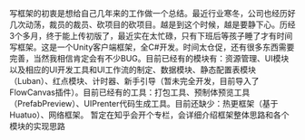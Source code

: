 写框架的初衷是想给自己几年来的工作做一个总结。最近行业寒冬，公司也经历好几次动荡，裁员的裁员、砍项目的砍项目。越是到这个时候，越是要静下心。历经3个多月，终于能上传初版了，最近实在太忙碌，只有下班后等孩子睡了才有时间写框架。这是一个Unity客户端框架，全C#开发。时间太仓促，还有很多东西需要完善，当然我相信肯定会有不少BUG。目前已经有的模块有：资源管理、UI模块以及相应的UI开发工具和UI工作流的制定、数据模块、静态配置表模块（Luban）、红点模块、计时器、新手引导（暂未完全开发，目前导入了FlowCanvas插件）。目前已经有的工具：打包工具、预制体预览工具（PrefabPreview）、UIPrenter代码生成工具。目前还缺少：热更框架（基于Huatuo）、网络框架。
暂定在知乎会开个专栏，会详细介绍框架整体思路和各个模块的实现思路
